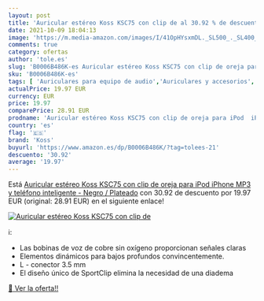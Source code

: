 ```yaml
---
layout: post
title: 'Auricular estéreo Koss KSC75 con clip de al 30.92 % de descuento'
date: 2021-10-09 18:04:13
image: 'https://m.media-amazon.com/images/I/41OpHYsxmDL._SL500_._SL400_.jpg'
comments: true
category: ofertas
author: 'tole.es'
slug: 'B0006B486K-es Auricular estéreo Koss KSC75 con clip de oreja para iPod...'
sku: 'B0006B486K-es'
tags: [ 'Auriculares para equipo de audio','Auriculares y accesorios','Electrónica','iphone','ipod','koss', ]
actualPrice: 19.97 EUR
currency: EUR
price: 19.97
comparePrice: 28.91 EUR
prodname: 'Auricular estéreo Koss KSC75 con clip de oreja para iPod  iPhone  MP3 y teléfono inteligente - Negro / Plateado'
country: 'es'
flag: '🇪🇸'
brand: 'Koss'
buyurl: 'https://www.amazon.es/dp/B0006B486K/?tag=tolees-21'
descuento: '30.92'
average: '19.97'
---
```


Está [Auricular estéreo Koss KSC75 con clip de oreja para iPod  iPhone  MP3 y teléfono inteligente - Negro / Plateado](https://www.amazon.es/dp/B0006B486K/?tag=tolees-21) con 30.92 de descuento por 19.97 EUR (original: 28.91 EUR) en el siguiente enlace!

[![Auricular estéreo Koss KSC75 con clip de](https://m.media-amazon.com/images/I/41OpHYsxmDL._SL500_._SL400_.jpg)](https://www.amazon.es/dp/B0006B486K/?tag=tolees-21)

ℹ️:

- Las bobinas de voz de cobre sin oxígeno proporcionan señales claras
- Elementos dinámicos para bajos profundos convincentemente.
- L - conector 3.5 mm
- El diseño único de SportClip elimina la necesidad de una diadema

[🛒 Ver la oferta!!](https://www.amazon.es/dp/B0006B486K/?tag=tolees-21)
